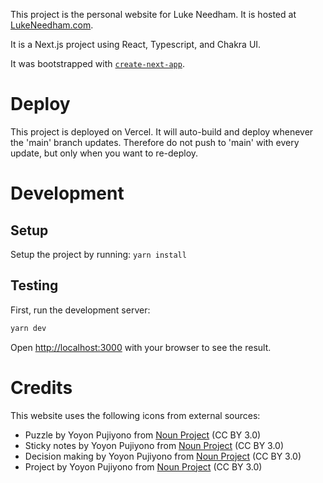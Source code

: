 This project is the personal website for Luke Needham.
It is hosted at [LukeNeedham.com](https://lukeneedham.com).

It is a Next.js project using React, Typescript, and Chakra UI.

It was bootstrapped with [`create-next-app`](https://github.com/vercel/next.js/tree/canary/packages/create-next-app).

# Deploy

This project is deployed on Vercel.
It will auto-build and deploy whenever the 'main' branch updates.
Therefore do not push to 'main' with every update, but only when you want to re-deploy.

# Development

## Setup

Setup the project by running: `yarn install`

## Testing

First, run the development server:

```bash
yarn dev
```

Open [http://localhost:3000](http://localhost:3000) with your browser to see the result.

# Credits

This website uses the following icons from external sources:

- Puzzle by Yoyon Pujiyono from <a href="https://thenounproject.com/browse/icons/term/puzzle/" target="_blank" title="Puzzle Icons">Noun Project</a> (CC BY 3.0)
- Sticky notes by Yoyon Pujiyono from <a href="https://thenounproject.com/browse/icons/term/sticky-notes/" target="_blank" title="sticky notes Icons">Noun Project</a> (CC BY 3.0)
- Decision making by Yoyon Pujiyono from <a href="https://thenounproject.com/browse/icons/term/decision-making/" target="_blank" title="decision making Icons">Noun Project</a> (CC BY 3.0)
- Project by Yoyon Pujiyono from <a href="https://thenounproject.com/browse/icons/term/project/" target="_blank" title="Project Icons">Noun Project</a> (CC BY 3.0)
